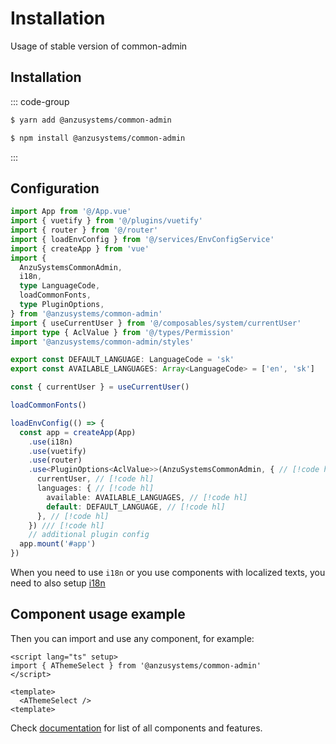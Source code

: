 # Installation

Usage of stable version of common-admin

## Installation

::: code-group

```sh [yarn]
$ yarn add @anzusystems/common-admin
```

```sh [npm]
$ npm install @anzusystems/common-admin
```

:::

## Configuration

```ts
import App from '@/App.vue'
import { vuetify } from '@/plugins/vuetify'
import { router } from '@/router'
import { loadEnvConfig } from '@/services/EnvConfigService'
import { createApp } from 'vue'
import {
  AnzuSystemsCommonAdmin,
  i18n,
  type LanguageCode,
  loadCommonFonts,
  type PluginOptions,
} from '@anzusystems/common-admin'
import { useCurrentUser } from '@/composables/system/currentUser'
import type { AclValue } from '@/types/Permission'
import '@anzusystems/common-admin/styles' 

export const DEFAULT_LANGUAGE: LanguageCode = 'sk'
export const AVAILABLE_LANGUAGES: Array<LanguageCode> = ['en', 'sk']

const { currentUser } = useCurrentUser()

loadCommonFonts()

loadEnvConfig(() => {
  const app = createApp(App)
    .use(i18n)
    .use(vuetify)
    .use(router)
    .use<PluginOptions<AclValue>>(AnzuSystemsCommonAdmin, { // [!code hl]
      currentUser, // [!code hl]
      languages: { // [!code hl]
        available: AVAILABLE_LANGUAGES, // [!code hl]
        default: DEFAULT_LANGUAGE, // [!code hl]
      }, // [!code hl]
    }) /// [!code hl]
    // additional plugin config
  app.mount('#app')
})
```

When you need to use `i18n` or you use components with localized texts, you need to also setup [i18n](../i18n/#for-developer)

## Component usage example

Then you can import and use any component, for example:
```vue
<script lang="ts" setup>
import { AThemeSelect } from '@anzusystems/common-admin'
</script>

<template>
  <AThemeSelect />
<template>
```

Check [documentation](../../api/) for list of all components and features.
